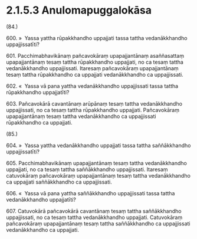 

# 2.1.5.3 Anulomapuggalokāsa





(84.)

600\. »  Yassa yattha rūpakkhandho uppajjati tassa tattha vedanākkhandho uppajjissatīti?

601\. Pacchimabhavikānaṃ pañcavokāraṃ upapajjantānaṃ asaññasattaṃ upapajjantānaṃ tesaṃ tattha rūpakkhandho uppajjati, no ca tesaṃ tattha vedanākkhandho uppajjissati. Itaresaṃ pañcavokāraṃ upapajjantānaṃ tesaṃ tattha rūpakkhandho ca uppajjati vedanākkhandho ca uppajjissati.

602\. «  Yassa vā pana yattha vedanākkhandho uppajjissati tassa tattha rūpakkhandho uppajjatīti?

603\. Pañcavokārā cavantānaṃ arūpānaṃ tesaṃ tattha vedanākkhandho uppajjissati, no ca tesaṃ tattha rūpakkhandho uppajjati. Pañcavokāraṃ upapajjantānaṃ tesaṃ tattha vedanākkhandho ca uppajjissati rūpakkhandho ca uppajjati.

(85.)

604\. »  Yassa yattha vedanākkhandho uppajjati tassa tattha saññākkhandho uppajjissatīti?

605\. Pacchimabhavikānaṃ upapajjantānaṃ tesaṃ tattha vedanākkhandho uppajjati, no ca tesaṃ tattha saññākkhandho uppajjissati. Itaresaṃ catuvokāraṃ pañcavokāraṃ upapajjantānaṃ tesaṃ tattha vedanākkhandho ca uppajjati saññākkhandho ca uppajjissati.

606\. «  Yassa vā pana yattha saññākkhandho uppajjissati tassa tattha vedanākkhandho uppajjatīti?

607\. Catuvokārā pañcavokārā cavantānaṃ tesaṃ tattha saññākkhandho uppajjissati, no ca tesaṃ tattha vedanākkhandho uppajjati. Catuvokāraṃ pañcavokāraṃ upapajjantānaṃ tesaṃ tattha saññākkhandho ca uppajjissati vedanākkhandho ca uppajjati.



